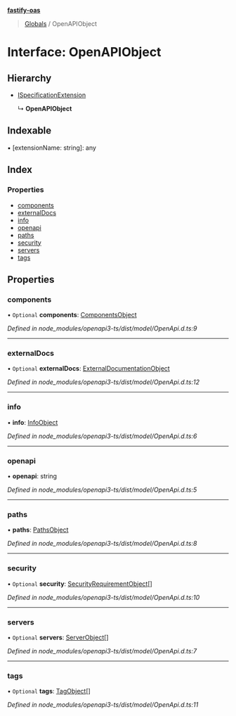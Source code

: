 **[fastify-oas](../README.md)**

> [Globals](../README.md) / OpenAPIObject

# Interface: OpenAPIObject

## Hierarchy

* [ISpecificationExtension](ispecificationextension.md)

  ↳ **OpenAPIObject**

## Indexable

▪ [extensionName: string]: any

## Index

### Properties

* [components](openapiobject.md#components)
* [externalDocs](openapiobject.md#externaldocs)
* [info](openapiobject.md#info)
* [openapi](openapiobject.md#openapi)
* [paths](openapiobject.md#paths)
* [security](openapiobject.md#security)
* [servers](openapiobject.md#servers)
* [tags](openapiobject.md#tags)

## Properties

### components

• `Optional` **components**: [ComponentsObject](componentsobject.md)

*Defined in node_modules/openapi3-ts/dist/model/OpenApi.d.ts:9*

___

### externalDocs

• `Optional` **externalDocs**: [ExternalDocumentationObject](externaldocumentationobject.md)

*Defined in node_modules/openapi3-ts/dist/model/OpenApi.d.ts:12*

___

### info

•  **info**: [InfoObject](infoobject.md)

*Defined in node_modules/openapi3-ts/dist/model/OpenApi.d.ts:6*

___

### openapi

•  **openapi**: string

*Defined in node_modules/openapi3-ts/dist/model/OpenApi.d.ts:5*

___

### paths

•  **paths**: [PathsObject](pathsobject.md)

*Defined in node_modules/openapi3-ts/dist/model/OpenApi.d.ts:8*

___

### security

• `Optional` **security**: [SecurityRequirementObject](securityrequirementobject.md)[]

*Defined in node_modules/openapi3-ts/dist/model/OpenApi.d.ts:10*

___

### servers

• `Optional` **servers**: [ServerObject](serverobject.md)[]

*Defined in node_modules/openapi3-ts/dist/model/OpenApi.d.ts:7*

___

### tags

• `Optional` **tags**: [TagObject](tagobject.md)[]

*Defined in node_modules/openapi3-ts/dist/model/OpenApi.d.ts:11*
